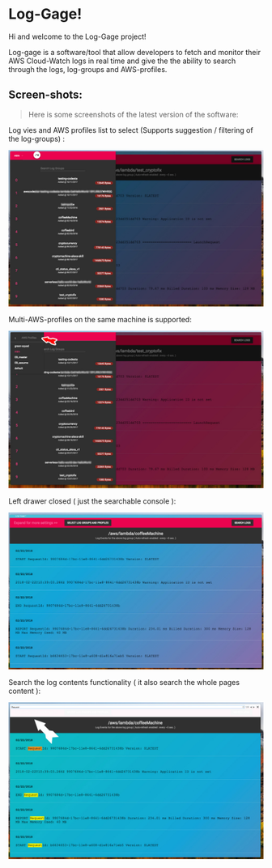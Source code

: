 # Log-Gage!


Hi and welcome to the Log-Gage project!

Log-gage is a software/tool that allow developers to fetch and monitor their AWS Cloud-Watch logs in real time and give the the ability to search through the logs, log-groups and AWS-profiles.


## Screen-shots:

 > Here is some screenshots of the latest version of the software:

Log vies and AWS profiles list to select (Supports suggestion / filtering of the log-groups) :

![Screenshot1](../screenshots/01.jpg "Log-Gage! screenshot 01")

Multi-AWS-profiles on the same machine is supported:

![Screenshot2](../screenshots/02.jpg "Log-Gage! screenshot 02")

Left drawer closed ( just the searchable console ):

![Screenshot2](../screenshots/03.jpg "Log-Gage! screenshot 03")

Search the log contents functionality ( it also search the whole pages content ):

![Screenshot2](../screenshots/04.jpg "Log-Gage! screenshot 04")